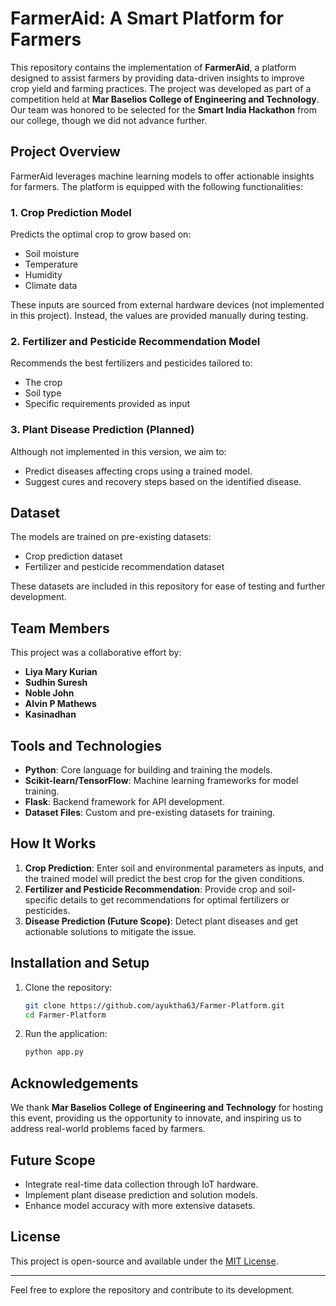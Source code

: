 
# FarmerAid: A Smart Platform for Farmers

This repository contains the implementation of **FarmerAid**, a platform designed to assist farmers by providing data-driven insights to improve crop yield and farming practices. The project was developed as part of a competition held at **Mar Baselios College of  Engineering and Technology**. Our team was honored to be selected for the **Smart India Hackathon** from our college, though we did not advance further.

## Project Overview

FarmerAid leverages machine learning models to offer actionable insights for farmers. The platform is equipped with the following functionalities:

### 1. Crop Prediction Model
Predicts the optimal crop to grow based on:
- Soil moisture
- Temperature
- Humidity
- Climate data

These inputs are sourced from external hardware devices (not implemented in this project). Instead, the values are provided manually during testing.

### 2. Fertilizer and Pesticide Recommendation Model
Recommends the best fertilizers and pesticides tailored to:
- The crop
- Soil type
- Specific requirements provided as input

### 3. Plant Disease Prediction (Planned)
Although not implemented in this version, we aim to:
- Predict diseases affecting crops using a trained model.
- Suggest cures and recovery steps based on the identified disease.

## Dataset
The models are trained on pre-existing datasets:
- Crop prediction dataset
- Fertilizer and pesticide recommendation dataset

These datasets are included in this repository for ease of testing and further development.

## Team Members
This project was a collaborative effort by:
- **Liya Mary Kurian**
- **Sudhin Suresh**
- **Noble John**
- **Alvin P Mathews**
- **Kasinadhan**

## Tools and Technologies
- **Python**: Core language for building and training the models.
- **Scikit-learn/TensorFlow**: Machine learning frameworks for model training.
- **Flask**: Backend framework for API development.
- **Dataset Files**: Custom and pre-existing datasets for training.

## How It Works
1. **Crop Prediction**: Enter soil and environmental parameters as inputs, and the trained model will predict the best crop for the given conditions.
2. **Fertilizer and Pesticide Recommendation**: Provide crop and soil-specific details to get recommendations for optimal fertilizers or pesticides.
3. **Disease Prediction (Future Scope)**: Detect plant diseases and get actionable solutions to mitigate the issue.

## Installation and Setup
1. Clone the repository:
   ```bash
   git clone https://github.com/ayuktha63/Farmer-Platform.git
   cd Farmer-Platform
   ```
2. Run the application:
   ```bash
   python app.py
   ```

## Acknowledgements
We thank **Mar Baselios College of  Engineering and Technology** for hosting this event, providing us the opportunity to innovate, and inspiring us to address real-world problems faced by farmers.

## Future Scope
- Integrate real-time data collection through IoT hardware.
- Implement plant disease prediction and solution models.
- Enhance model accuracy with more extensive datasets.

## License
This project is open-source and available under the [MIT License](LICENSE).

---

Feel free to explore the repository and contribute to its development.
